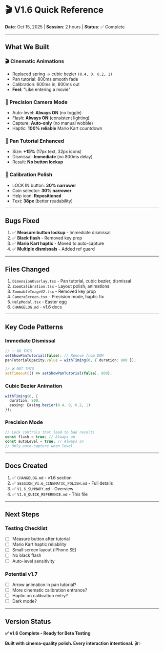 # 🎬 V1.6 Quick Reference

**Date**: Oct 15, 2025 | **Session**: 2 hours | **Status**: ✅ Complete

---

## What We Built

### 🎬 Cinematic Animations
- Replaced spring → cubic bezier `(0.4, 0, 0.2, 1)`
- Pan tutorial: 800ms smooth fade
- Calibration: 600ms in, 800ms out
- **Feel**: "Like entering a movie"

### 📸 Precision Camera Mode
- Auto-level: **Always ON** (no toggle)
- Flash: **Always ON** (consistent lighting)
- Capture: **Auto-only** (no manual wobble)
- Haptic: **100% reliable** Mario Kart countdown

### 💪 Pan Tutorial Enhanced
- Size: **+15%** (17px text, 32px icons)
- Dismissal: **Immediate** (no 800ms delay)
- Result: **No button lockup**

### 🎨 Calibration Polish
- LOCK IN button: **30% narrower**
- Coin selector: **30% narrower**
- Help icon: **Repositioned**
- Text: **38px** (better readability)

---

## Bugs Fixed

1. ✅ **Measure button lockup** - Immediate dismissal
2. ✅ **Black flash** - Removed key prop
3. ✅ **Mario Kart haptic** - Moved to auto-capture
4. ✅ **Multiple dismissals** - Added ref guard

---

## Files Changed

1. `DimensionOverlay.tsx` - Pan tutorial, cubic bezier, dismissal
2. `ZoomCalibration.tsx` - Layout polish, animations
3. `ZoomableImageV2.tsx` - Removed key prop
4. `CameraScreen.tsx` - Precision mode, haptic fix
5. `HelpModal.tsx` - Easter egg
6. `CHANGELOG.md` - v1.6 docs

---

## Key Code Patterns

### Immediate Dismissal
```typescript
// ✅ DO THIS
setShowPanTutorial(false); // Remove from DOM
panTutorialOpacity.value = withTiming(0, { duration: 800 });

// ❌ NOT THIS
setTimeout(() => setShowPanTutorial(false), 800);
```

### Cubic Bezier Animation
```typescript
withTiming(0, { 
  duration: 800,
  easing: Easing.bezier(0.4, 0, 0.2, 1)
});
```

### Precision Mode
```typescript
// Lock controls that lead to bad results
const flash = true; // Always on
const autoLevel = true; // Always on
// Only auto-capture when level
```

---

## Docs Created

1. ✅ `CHANGELOG.md` - v1.6 section
2. ✅ `SESSION_V1.6_CINEMATIC_POLISH.md` - Full details
3. ✅ `V1.6_SUMMARY.md` - Overview
4. ✅ `V1.6_QUICK_REFERENCE.md` - This file

---

## Next Steps

### Testing Checklist
- [ ] Measure button after tutorial
- [ ] Mario Kart haptic reliability
- [ ] Small screen layout (iPhone SE)
- [ ] No black flash
- [ ] Auto-level sensitivity

### Potential v1.7
- [ ] Arrow animation in pan tutorial?
- [ ] More cinematic calibration entrance?
- [ ] Haptic on calibration entry?
- [ ] Dark mode?

---

## Version Status

**✅ v1.6 Complete - Ready for Beta Testing**

**Built with cinema-quality polish. Every interaction intentional.** 🎬✨
